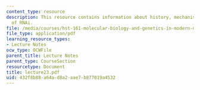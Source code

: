 ```yaml
---
content_type: resource
description: This resource contains information about history, mechanisms and applications
  of RNAi.
file: /media/courses/hst-161-molecular-biology-and-genetics-in-modern-medicine-fall-2007/432f8b88a64ad8a2aae7b877019a4532_lecture23.pdf
file_type: application/pdf
learning_resource_types:
- Lecture Notes
ocw_type: OCWFile
parent_title: Lecture Notes
parent_type: CourseSection
resourcetype: Document
title: lecture23.pdf
uid: 432f8b88-a64a-d8a2-aae7-b877019a4532
---
```

